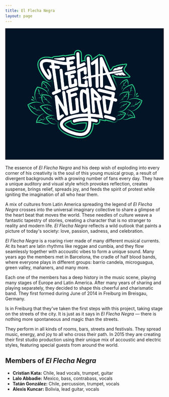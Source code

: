 ```yaml
---
title: El Flecha Negra
layout: page
---
```


<img src="/img/logo_el-flecha-negra.jpg" alt="El Flecha Negra">

The essence of _El Flecha Negra_ and his deep wish of exploding into every corner of his creativity is the soul of this young musical group, a result of divergent backgrounds with a growing number of fans every day. They have a unique auditory and visual style which provokes reflection, creates suspense, brings relief, spreads joy, and feeds the spirit of protest while igniting the imagination of all who hear them.

A mix of cultures from Latin America spreading the legend of _El Flecha Negra_ crosses into the universal imaginary collective to share a glimpse of the heart beat that moves the world. These needles of culture weave a fantastic tapestry of stories, creating a character that is no stranger to reality and modern life. _El Flecha Negra_ reflects a wild outlook that paints a picture of today's society: love, passion, sadness, and celebration.

_El Flecha Negra_ is a roaring river made of many different musical currents. At its heart are latin rhythms like reggae and cumbia, and they flow seamlessly together with accoustic vibes to form a unique sound. Many years ago the members met in Barcelona, the cradle of half blood bands, where everyone plays in different groups: barrio candela, microguagua, green valley, mañaners, and many more.

Each one of the members has a deep history in the music scene, playing many stages of Europe and Latin America. After many years of sharing and playing separately, they decided to shape this cheerful and charismatic band. They first formed during June of 2014 in Freiburg im Breisgau, Germany.

Is in Freiburg that they've taken the first steps with this project, taking stage on the streets of the city. It is just as it says in _El Flecha Negra_ — there is nothing more spontaneous and magic than the streets.

They perform in all kinds of rooms, bars, streets and festivals. They spread music, energy, and joy to all who cross their path. In 2015 they are creating their first studio production using their unique mix of accoustic and electric styles, featuring special guests from around the world.

## Members of _El Flecha Negra_

- **Cristian Kata:** Chile, lead vocals, trumpet, guitar
- **Lalo Abbadie:** Mexico, bass, contrabass, vocals
- **Tatán González:** Chile, percussion, trumpet, vocals
- **Alexis Kuncar:** Bolivia, lead guitar, vocals

